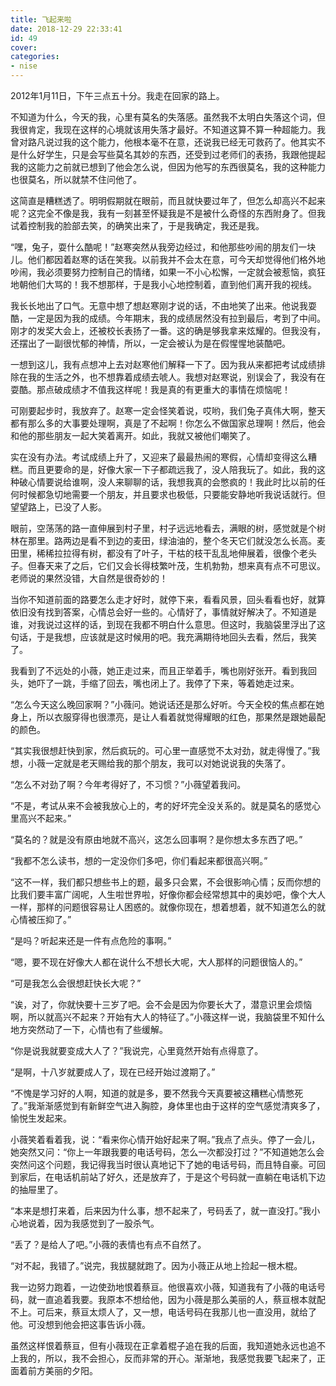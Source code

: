 ```yaml
---
title: 飞起来啦
date: 2018-12-29 22:33:41
id: 49
cover: 
categories:
- nise
---
```


 2012年1月11日，下午三点五十分。我走在回家的路上。

 不知道为什么，今天的我，心里有莫名的失落感。虽然我不太明白失落这个词，但我很肯定，我现在这样的心境就该用失落才最好。不知道这算不算一种超能力。我曾对路凡说过我的这个能力，他根本毫不在意，还说我已经无可救药了。他其实不是什么好学生，只是会写些莫名其妙的东西，还受到过老师们的表扬，我跟他提起我的这能力之前就已想到了他会怎么说，但因为他写的东西很莫名，我的这种能力也很莫名，所以就禁不住问他了。

 这简直是糟糕透了。明明假期就在眼前，而且就快要过年了，但怎么却高兴不起来呢？这完全不像是我，我有一刻甚至怀疑我是不是被什么奇怪的东西附身了。但我试着控制我的脸部去笑，的确笑出来了，于是我确定，我还是我。

 “嘿，兔子，耍什么酷呢！”赵寒突然从我旁边经过，和他那些吵闹的朋友们一块儿。他们都因着赵寒的话在笑我。以前我并不会太在意，可今天却觉得他们格外地吵闹，我必须要努力控制自己的情绪，如果一不小心松懈，一定就会被惹恼，疯狂地朝他们大骂的！我不想那样，于是我小心地控制着，直到他们离开我的视线。

 我长长地出了口气。无意中想了想赵寒刚才说的话，不由地笑了出来。他说我耍酷，一定是因为我的成绩。今年期末，我的成绩居然没有拉到最后，考到了中间。刚才的发奖大会上，还被校长表扬了一番。这的确是够我拿来炫耀的。但我没有，还摆出了一副很忧郁的神情，所以，一定会被认为是在假惺惺地装酷吧。

 一想到这儿，我有点想冲上去对赵寒他们解释一下了。因为我从来都把考试成绩排除在我的生活之外，也不想靠着成绩去唬人。我想对赵寒说，别误会了，我没有在耍酷。那点破成绩才不值我这样呢！我是真的有更重大的事情在烦恼呢！

 可刚要起步时，我放弃了。赵寒一定会怪笑着说，哎哟，我们兔子真伟大啊，整天都有那么多的大事要处理啊，真是了不起啊！你怎么不做国家总理啊！然后，他会和他的那些朋友一起大笑着离开。如此，我就又被他们嘲笑了。

 实在没有办法。考试成绩上升了，又迎来了最最热闹的寒假，心情却变得这么糟糕。而且更要命的是，好像大家一下子都疏远我了，没人陪我玩了。如此，我的这种破心情要说给谁啊，没人来聊聊的话，我想我真的会憋疯的！我此时比以前的任何时候都急切地需要一个朋友，并且要求也极低，只要能安静地听我说话就行。但望望路上，已没了人影。

 眼前，空荡荡的路一直伸展到村子里，村子远远地看去，满眼的树，感觉就是个树林在那里。路两边是看不到边的麦田，绿油油的，整个冬天它们就没怎么长高。麦田里，稀稀拉拉得有树，都没有了叶子，干枯的枝干乱乱地伸展着，很像个老头子。但春天来了之后，它们又会长得枝繁叶茂，生机勃勃，想来真有点不可思议。老师说的果然没错，大自然是很奇妙的！

 当你不知道前面的路要怎么走才好时，就停下来，看看风景，回头看看也好，就算依旧没有找到答案，心情总会好一些的。心情好了，事情就好解决了。不知道是谁，对我说过这样的话，到现在我都不明白什么意思。但这时，我脑袋里浮出了这句话，于是我想，应该就是这时候用的吧。我充满期待地回头去看，然后，我笑了。

 我看到了不远处的小薇，她正走过来，而且正举着手，嘴也刚好张开。看到我回头，她吓了一跳，手缩了回去，嘴也闭上了。我停了下来，等着她走过来。

 “怎么今天这么晚回家啊？”小薇问。她说话还是那么好听。今天全校的焦点都在她身上，所以衣服穿得也很漂亮，是让人看着就觉得耀眼的红色，那果然是跟她最配的颜色。

 “其实我很想赶快到家，然后疯玩的。可心里一直感觉不太对劲，就走得慢了。”我想，小薇一定就是老天赐给我的那个朋友，我可以对她说说我的失落了。

 “怎么不对劲了啊？今年考得好了，不习惯？”小薇望着我问。

 “不是，考试从来不会被我放心上的，考的好坏完全没关系的。就是莫名的感觉心里高兴不起来。”

 “莫名的？就是没有原由地就不高兴，这怎么回事啊？是你想太多东西了吧。”

 “我都不怎么读书，想的一定没你们多吧，你们看起来都很高兴啊。”

 “这不一样，我们都只想些书上的题，最多只会累，不会很影响心情；反而你想的比我们要丰富广阔呢，人生啦世界啦，好像你都会经常想其中的奥妙吧，像个大人一样，那样的问题很容易让人困惑的。就像你现在，想着想着，就不知道怎么的就心情被压抑了。”

 “是吗？听起来还是一件有点危险的事啊。”

 “嗯，要不现在好像大人都在说什么不想长大呢，大人那样的问题很恼人的。”

 “可是我怎么会很想赶快长大呢？”

 “诶，对了，你就快要十三岁了吧。会不会是因为你要长大了，潜意识里会烦恼啊，所以就高兴不起来？开始有大人的特征了。”小薇这样一说，我脑袋里不知什么地方突然动了一下，心情也有了些缓解。

 “你是说我就要变成大人了？”我说完，心里竟然开始有点得意了。

 “是啊，十八岁就要成人了，现在已经开始过渡期了。”

 “不愧是学习好的人啊，知道的就是多，要不然我今天真要被这糟糕心情憋死了。”我渐渐感觉到有新鲜空气进入胸腔，身体里也由于这样的空气感觉清爽多了，愉悦生发起来。

 小薇笑着看着我，说：“看来你心情开始好起来了啊。”我点了点头。停了一会儿，她突然又问：“你上一年跟我要的电话号码，怎么一次都没打过？”不知道她怎么会突然问这个问题，我记得我当时很认真地记下了她的电话号码，而且特自豪。可回到家后，在电话机前站了好久，还是放弃了，于是这个号码就一直躺在电话机下边的抽屉里了。

 “本来是想打来着，后来因为什么事，想不起来了，号码丢了，就一直没打。”我小心地说着，因为我感觉到了一股杀气。

 “丢了？是给人了吧。”小薇的表情也有点不自然了。

 “对不起，我错了。”说完，我拔腿就跑了。因为小薇正从地上捡起一根木棍。

 我一边努力跑着，一边使劲地恨着蔡亘。他很喜欢小薇，知道我有了小薇的电话号码，就一直追着我要。我原本不想给他，因为小薇是那么美丽的人，蔡亘根本就配不上。可后来，蔡亘太烦人了，又一想，电话号码在我那儿也一直没用，就给了他。可没想到他会把这事告诉小薇。

 虽然这样恨着蔡亘，但有小薇现在正拿着棍子追在我的后面，我知道她永远也追不上我的，所以，我不会担心，反而非常的开心。渐渐地，我感觉我要飞起来了，正面着前方美丽的夕阳。
